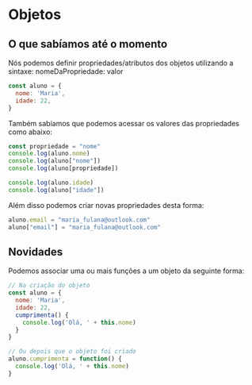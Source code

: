 # Objetos

## O que sabíamos até o momento
Nós podemos definir propriedades/atributos dos objetos utilizando a sintaxe:
nomeDaPropriedade: valor

```js
const aluno = {
  nome: 'Maria',
  idade: 22,
}
```

Também sabíamos que podemos acessar os valores das propriedades como abaixo:
```js
const propriedade = "nome"
console.log(aluno.nome)
console.log(aluno["nome"])
console.log(aluno[propriedade])

console.log(aluno.idade)
console.log(aluno["idade"])
```

Além disso podemos criar novas propriedades desta forma:
```js
aluno.email = "maria_fulana@outlook.com"
aluno["email"] = "maria_fulana@outlook.com"
```

## Novidades

Podemos associar uma ou mais funções a um objeto da seguinte forma:

```js
// Na criação do objeto
const aluno = {
  nome: 'Maria',
  idade: 22,
  cumprimenta() {
    console.log('Olá, ' + this.nome)
  }
}
```

```js
// Ou depois que o objeto foi criado
aluno.cumprimenta = function() {
  console.log('Olá, ' + this.nome)
}
```